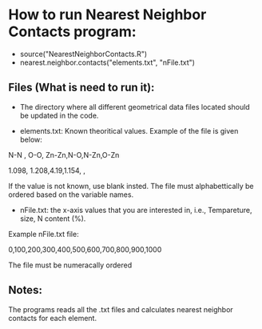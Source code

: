 # How to run Nearest Neighbor Contacts program:

* source("NearestNeighborContacts.R")
* nearest.neighbor.contacts("elements.txt", "nFile.txt")


## Files (What is need to run it):

* The directory where all different geometrical data files located should be updated in the code.

* elements.txt: Known theoritical values. Example of the file is given below:

N-N , O-O, Zn-Zn,N-O,N-Zn,O-Zn

1.098, 1.208,4.19,1.154,    ,  

If the value is not known, use blank insted. The file must alphabettically be ordered based on the variable names.

* nFile.txt: the  x-axis values that you are interested in, i.e., Tempareture, size, N content (%).

Example nFile.txt file:

0,100,200,300,400,500,600,700,800,900,1000
 
The file must be numeracally ordered

## Notes:

The programs reads all the .txt files and calculates nearest neighbor contacts for each element.
